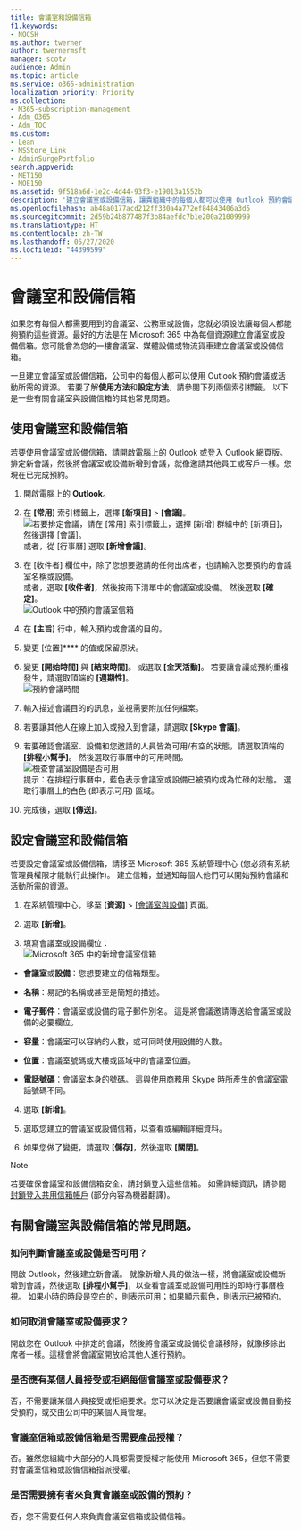 ```yaml
---
title: 會議室和設備信箱
f1.keywords:
- NOCSH
ms.author: twerner
author: twernermsft
manager: scotv
audience: Admin
ms.topic: article
ms.service: o365-administration
localization_priority: Priority
ms.collection:
- M365-subscription-management
- Adm_O365
- Adm_TOC
ms.custom:
- Lean
- MSStore_Link
- AdminSurgePortfolio
search.appverid:
- MET150
- MOE150
ms.assetid: 9f518a6d-1e2c-4d44-93f3-e19013a1552b
description: '建立會議室或設備信箱，讓貴組織中的每個人都可以使用 Outlook 預約會議或活動所需的資源。 '
ms.openlocfilehash: ab48a0177acd212ff330a4a772ef84843406a3d5
ms.sourcegitcommit: 2d59b24b877487f3b84aefdc7b1e200a21009999
ms.translationtype: HT
ms.contentlocale: zh-TW
ms.lasthandoff: 05/27/2020
ms.locfileid: "44399599"
---
```

# <a name="room-and-equipment-mailboxes"></a>會議室和設備信箱

如果您有每個人都需要用到的會議室、公務車或設備，您就必須設法讓每個人都能夠預約這些資源。最好的方法是在 Microsoft 365 中為每個資源建立會議室或設備信箱。您可能會為您的一樓會議室、媒體設備或物流貨車建立會議室或設備信箱。
  
一旦建立會議室或設備信箱，公司中的每個人都可以使用 Outlook 預約會議或活動所需的資源。 若要了解**使用方法**和**設定方法**，請參閱下列兩個索引標籤。 以下是一些有關會議室與設備信箱的其他常見問題。 
  
## <a name="use-room-and-equipment-mailboxes"></a>使用會議室和設備信箱

若要使用會議室或設備信箱，請開啟電腦上的 Outlook 或登入 Outlook 網頁版。排定新會議，然後將會議室或設備新增到會議，就像邀請其他員工或客戶一樣。您現在已完成預約。
  
1. 開啟電腦上的 **Outlook**。 
    
2. 在 **[常用]** 索引標籤上，選擇 **[新項目]** \> **[會議]**。<br/>![若要排定會議，請在 [常用] 索引標籤上，選擇 [新增] 群組中的 [新項目]，然後選擇 [會議]。](../../media/ffd575a8-1036-4d67-b839-73941fc60276.png)<br/>或者，從 [行事曆] 選取 **[新增會議]**。
    
3. 在 [收件者] 欄位中，除了您想要邀請的任何出席者，也請輸入您要預約的會議室名稱或設備。<br/>或者，選取 **[收件者]**，然後按兩下清單中的會議室或設備。 然後選取 **[確定]**。<br/>![Outlook 中的預約會議室信箱](../../media/4588c806-9fb9-46c9-b2d8-34caa943e28e.png)
  
4. 在 **[主旨]** 行中，輸入預約或會議的目的。 
    
5. 變更 [位置]**** 的值或保留原狀。 
    
6. 變更 **[開始時間]** 與 **[結束時間]**。 或選取 **[全天活動]**。 若要讓會議或預約重複發生，請選取頂端的 **[週期性]**。<br/>![預約會議時間](../../media/4b72a0a6-4da2-449e-909e-85ea79f78e2c.png)
  
7. 輸入描述會議目的的訊息，並視需要附加任何檔案。
    
8. 若要讓其他人在線上加入或撥入到會議，請選取 **[Skype 會議]**。
    
9. 若要確認會議室、設備和您邀請的人員皆為可用/有空的狀態，請選取頂端的 **[排程小幫手]**。 然後選取行事曆中的可用時間。<br/> ![檢查會議室設備是否可用](../../media/eb0097c6-4263-4b63-bfca-f7c03ad99b4f.png)<br/>提示：在排程行事曆中，藍色表示會議室或設備已被預約或為忙碌的狀態。 選取行事曆上的白色 (即表示可用) 區域。 
  
10. 完成後，選取 **[傳送]**。
    
## <a name="set-up-room-and-equipment-mailboxes"></a>設定會議室和設備信箱

若要設定會議室或設備信箱，請移至 Microsoft 365 系統管理中心 (您必須有系統管理員權限才能執行此操作)。 建立信箱，並通知每個人他們可以開始預約會議和活動所需的資源。
  
1. 在系統管理中心，移至 **[資源]** \> [[會議室與設備]](https://go.microsoft.com/fwlink/p/?linkid=2067334) 頁面。
  
2. 選取 **[新增]**。
    
3. 填寫會議室或設備欄位：<br/>![Microsoft 365 中的新增會議室信箱](../../media/114d49e3-976e-40ef-b0af-2b0f5c85f15e.png)<br/>
  
  - **會議室**或**設備**：您想要建立的信箱類型。
    
  - **名稱**：易記的名稱或甚至是簡短的描述。
    
  - **電子郵件**：會議室或設備的電子郵件別名。 這是將會議邀請傳送給會議室或設備的必要欄位。
    
  - **容量**：會議室可以容納的人數，或可同時使用設備的人數。
    
  - **位置**：會議室號碼或大樓或區域中的會議室位置。
    
  - **電話號碼**：會議室本身的號碼。 這與使用商務用 Skype 時所產生的會議室電話號碼不同。
    
4. 選取 **[新增]**。
    
5. 選取您建立的會議室或設備信箱，以查看或編輯詳細資料。
  
6. 如果您做了變更，請選取 **[儲存]**，然後選取 **[關閉]**。

> [!Note]
> 若要確保會議室和設備信箱安全，請封鎖登入這些信箱。 如需詳細資訊，請參閱[封鎖登入共用信箱帳戶](https://docs.microsoft.com/office365/admin/email/create-a-shared-mailbox?view=o365-worldwide#block-sign-in-for-the-shared-mailbox-account) (部分內容為機器翻譯)。

## <a name="common-questions-about-room-and-equipment-mailboxes"></a>有關會議室與設備信箱的常見問題。

### <a name="how-can-you-tell-when-the-room-or-equipment-is-available"></a>如何判斷會議室或設備是否可用？

開啟 Outlook，然後建立新會議。 就像新增人員的做法一樣，將會議室或設備新增到會議，然後選取 **[排程小幫手]**，以查看會議室或設備可用性的即時行事曆檢視。 如果小時的時段是空白的，則表示可用；如果顯示藍色，則表示已被預約。 
  
### <a name="how-do-you-cancel-a-room-or-equipment-request"></a>如何取消會議室或設備要求？

開啟您在 Outlook 中排定的會議，然後將會議室或設備從會議移除，就像移除出席者一樣。這樣會將會議室開放給其他人進行預約。
  
### <a name="does-someone-have-to-accept-or-decline-every-room-or-equipment-request"></a>是否應有某個人員接受或拒絕每個會議室或設備要求？

 否，不需要讓某個人員接受或拒絕要求。您可以決定是否要讓會議室或設備自動接受預約，或交由公司中的某個人員管理。 
  
### <a name="does-a-room-mailbox-or-equipment-mailbox-need-a-product-license"></a>會議室信箱或設備信箱是否需要產品授權？

否。雖然您組織中大部分的人員都需要授權才能使用 Microsoft 365，但您不需要對會議室信箱或設備信箱指派授權。
  
### <a name="do-i-need-an-owner-in-charge-of-booking-the-rooms-or-equipment"></a>是否需要擁有者來負責會議室或設備的預約？

 否，您不需要任何人來負責會議室信箱或設備信箱。 
